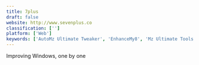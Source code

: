 ```yaml
---
title: 7plus
draft: false 
website: http://www.sevenplus.co
classification: ['']
platform: ['Web']
keywords: ['AutoMz Ultimate Tweaker', 'EnhanceMy8', 'Mz Ultimate Tools', 'Toggle-Tweaker', 'Tweak-7', 'TweakNow PowerPack', 'TweakVista', 'Uniblue SystemTweaker', 'X-Setup Pro', 'XTweaker', 'Yamicsoft Windows Manager']
---
```

Improving Windows, one by one